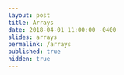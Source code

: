 ```yaml
---
layout: post
title: Arrays
date: 2018-04-01 11:00:00 -0400
slides: arrays
permalink: /arrays
published: true
hidden: true
---
```

